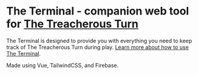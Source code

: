 # The Terminal - companion web tool for [The Treacherous Turn](https://thetreacherousturn.ai/)

The Terminal is designed to provide you with everything you need to keep track of The Treacherous Turn during play. [Learn more about how to use The Terminal](https://thetreacherousturn.ai/webtool.html).

Made using Vue, TailwindCSS, and Firebase.
